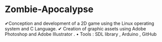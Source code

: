 # Zombie-Apocalypse
✔Conception and development of a 2D game using the Linux operating system and C Language. 
✔ Creation of graphic assets using Adobe Photoshop and Adobe Illustrator . 
• Tools : SDL library , Arduino , GitHub
